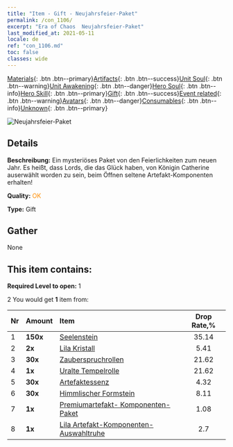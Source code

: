 ```yaml
---
title: "Item - Gift - Neujahrsfeier-Paket"
permalink: /con_1106/
excerpt: "Era of Chaos  Neujahrsfeier-Paket"
last_modified_at: 2021-05-11
locale: de
ref: "con_1106.md"
toc: false
classes: wide
---
```

 [Materials](/ItemsDE/){: .btn .btn--primary}[Artifacts](/ItemsDE/Artifacts/){: .btn .btn--success}[Unit Soul](/ItemsDE/UnitSoul/){: .btn .btn--warning}[Unit Awakening](/ItemsDE/UnitAwakening/){: .btn .btn--danger}[Hero Soul](/ItemsDE/HeroSoul/){: .btn .btn--info}[Hero Skill](/ItemsDE/HeroSkill/){: .btn .btn--primary}[Gift](/ItemsDE/Gift/){: .btn .btn--success}[Event related](/ItemsDE/Events/){: .btn .btn--warning}[Avatars](/ItemsDE/Avatars/){: .btn .btn--danger}[Consumables](/ItemsDE/Consumables/){: .btn .btn--info}[Unknown](/ItemsDE/Unknown/){: .btn .btn--primary}

 ![Neujahrsfeier-Paket](/images/t/i_907298.png)

## Details
 **Beschreibung:** Ein mysteriöses Paket von den Feierlichkeiten zum neuen Jahr. Es heißt, dass Lords, die das Glück haben, von Königin Catherine auserwählt worden zu sein, beim Öffnen seltene Artefakt-Komponenten erhalten!

 **Quality:** <span style="color: #FF8C00">OK</span>

 **Type:** Gift

## Gather

  None

## This item contains:

 **Required Level to open:** 1

 2 You would get **1** item  from:

  | Nr | Amount |     Item    | Drop Rate,% |
  |:---|:-------|:------------|:---------:|
  | 1 |  **150x** | [Seelenstein ](/ItemsDE/con_923/) | 35.14 | 
  | 2 |  **2x** | [Lila Kristall](/ItemsDE/con_720/) | 5.41 | 
  | 3 |  **30x** | [Zauberspruchrollen](/ItemsDE/con_694/) | 21.62 | 
  | 4 |  **1x** | [Uralte Tempelrolle](/ItemsDE/con_697/) | 21.62 | 
  | 5 |  **30x** | [Artefaktessenz](/ItemsDE/con_905/) | 4.32 | 
  | 6 |  **30x** | [Himmlischer Formstein](/ItemsDE/art_188/) | 8.11 | 
  | 7 |  **1x** | [Premiumartefakt- Komponenten-Paket](/ItemsDE/con_1507/) | 1.08 | 
  | 8 |  **1x** | [Lila Artefakt-Komponenten-Auswahltruhe](/ItemsDE/con_1612/) | 2.7 | 
